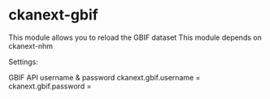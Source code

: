 # ckanext-gbif

This module allows you to reload the GBIF dataset
This module depends on ckanext-nhm

Settings:

GBIF API username & password
ckanext.gbif.username = 
ckanext.gbif.password = 